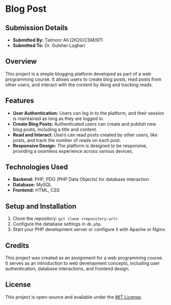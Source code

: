 # Blog Post

## Submission Details

- **Submitted By:** Taimoor Ali (2K20/CSM/97)
- **Submitted To:** Dr. Gulsher Laghari

## Overview

This project is a simple blogging platform developed as part of a web programming course. It allows users to create blog posts, read posts from other users, and interact with the content by liking and tracking reads.

## Features

- **User Authentication:** Users can log in to the platform, and their session is maintained as long as they are logged in.
- **Create Blog Posts:** Authenticated users can create and publish new blog posts, including a title and content.
- **Read and Interact:** Users can read posts created by other users, like posts, and track the number of reads on each post.
- **Responsive Design:** The platform is designed to be responsive, providing a seamless experience across various devices.

## Technologies Used

- **Backend:** PHP, PDO (PHP Data Objects) for database interaction
- **Database:** MySQL
- **Frontend:** HTML, CSS

## Setup and Installation

1. Clone the repository: `git clone <repository-url>`
2. Configure the database settings in `db.php`.
3. Start your PHP development server or configure it with Apache or Nginx.

## Credits

This project was created as an assignment for a web programming course. It serves as an introduction to web development concepts, including user authentication, database interactions, and frontend design.

## License

This project is open-source and available under the [MIT License](LICENSE).
